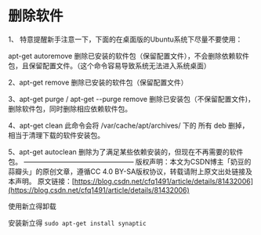 # 删除软件

1、 特意提醒新手注意一下，下面的在桌面版的Ubuntu系统下尽量不要使用：

apt-get autoremove
删除已安装的软件包（保留配置文件），不会删除依赖软件包，且保留配置文件。（这个命令容易导致系统无法进入系统桌面）

2、apt-get remove
删除已安装的软件包（保留配置文件）

3、apt-get purge / apt-get --purge remove
删除已安装包（不保留配置文件)，删除软件包，同时删除相应依赖软件包。

4、apt-get clean
此命令会将 /var/cache/apt/archives/ 下的 所有 deb 删掉，相当于清理下载的软件安装包。 

5、apt-get autoclean
删除为了满足某些依赖安装的，但现在不再需要的软件包。
————————————————
版权声明：本文为CSDN博主「奶豆的蒜瓣头」的原创文章，遵循CC 4.0 BY-SA版权协议，转载请附上原文出处链接及本声明。
原文链接：[https://blog.csdn.net/cfq1491/article/details/81432006](https://blog.csdn.net/cfq1491/article/details/81432006)

使用新立得卸载

安装新立得 `sudo apt-get install synaptic`